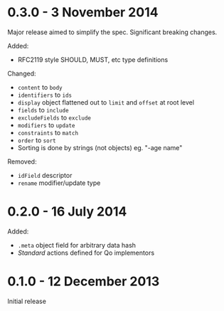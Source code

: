 0.3.0 - 3 November 2014
=====

Major release aimed to simplify the spec. Significant breaking changes.

Added:

- RFC2119 style SHOULD, MUST, etc type definitions

Changed:

- `content` to `body`
- `identifiers` to `ids`
- `display` object flattened out to `limit` and `offset` at root level
- `fields` to `include`
- `excludeFields` to `exclude`
- `modifiers` to `update`
- `constraints` to `match`
- `order` to `sort`
- Sorting is done by strings (not objects) eg. "-age name"

Removed:

- `idField` descriptor
- `rename` modifier/update type



0.2.0 - 16 July 2014
=====

Added:

- `.meta` object field for arbitrary data hash
- _Standard_ actions defined for Qo implementors



0.1.0 - 12 December 2013
=====

Initial release
